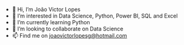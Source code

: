 - 👋 Hi, I’m João Victor Lopes
- 👀 I’m interested in Data Science, Python, Power BI, SQL and Excel
- 🌱 I’m currently learning Python
- 💞️ I’m looking to collaborate on Data Science
- 📫 Find me on joaovictorlopesg@hotmail.com

<!---
joaovictorlopes1998/joaovictorlopes1998 is a ✨ special ✨ repository because its `README.md` (this file) appears on your GitHub profile.
You can click the Preview link to take a look at your changes.
--->
